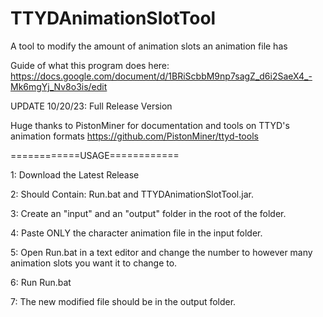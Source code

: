 # TTYDAnimationSlotTool
A tool to modify the amount of animation slots an animation file has

Guide of what this program does here: https://docs.google.com/document/d/1BRiScbbM9np7sagZ_d6i2SaeX4_-Mk6mgYj_Nv8o3is/edit

UPDATE 10/20/23: Full Release Version

Huge thanks to PistonMiner for documentation and tools on TTYD's animation formats https://github.com/PistonMiner/ttyd-tools

============USAGE============

1: Download the Latest Release

2: Should Contain: Run.bat and TTYDAnimationSlotTool.jar.

3: Create an "input" and an "output" folder in the root of the folder.

4: Paste ONLY the character animation file in the input folder.

5: Open Run.bat in a text editor and change the number to however many animation slots you want it to change to.

6: Run Run.bat

7: The new modified file should be in the output folder.
